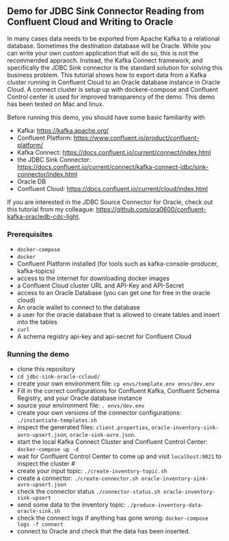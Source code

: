 ## Demo for JDBC Sink Connector Reading from Confluent Cloud and Writing to Oracle 

In many cases data needs to be exported from Apache Kafka to a relational database. 
Sometimes the destination database will be Oracle. 
While you can write your own custom application that will do so, this is not the recommended appraoch. 
Instead, the Kafka Connect framework, and specifically the JDBC Sink connector is the standard solution for solving this business problem. 
This tutorial shows how to export data from a Kafka cluster running in Confluent Cloud to an Oracle database instance in Oracle Cloud. 
A connect cluster is setup up with dockere-compose and Confluent Control center is used for improved transparency of the demo. 
This demo has been tested on Mac and linux. 

Before running this demo, you should have some basic familiarity with 

* Kafka: https://kafka.apache.org/
* Confluent Platform: https://www.confluent.io/product/confluent-platform/
* Kafka Connect: https://docs.confluent.io/current/connect/index.html
* the JDBC Sink Connector: https://docs.confluent.io/current/connect/kafka-connect-jdbc/sink-connector/index.html
* Oracle DB
* Confluent Cloud: https://docs.confluent.io/current/cloud/index.html 

If you are interested in the JDBC Source Connector for Oracle, check out this tutorial from my colleague: https://github.com/ora0600/confluent-kafka-oracledb-cdc-light. 

### Prerequisites

* `docker-compose`
* `docker`
* Confluent Platform installed (for tools such as kafka-console-producer, kafka-topics)
* access to the internet for downloading docker images 
* a Confluent Cloud cluster URL and API-Key and API-Secret 
* access to an Oracle Database (you can get one for free in the oracle cloud)
* An oracle wallet to connect to the database
* a user for the oracle database that is allowed to create tables and insert into the tables
* `curl`
* A schema registry api-key and api-secret for Confluent Cloud

### Running the demo

* clone this repository
* `cd jdbc-sink-oracle-ccloud/`
* create your own environment file: `cp envs/template.env envs/dev.env`
* Fill in the correct configurations for Confluent Kafka, Confluent Schema Registry, and your Oracle database instance
* source your environment file: `. envs/dev.env` 
* create your own versions of the connector configurations: `./instantiate-templates.sh`
* inspect the generated files: `client.properties`, `oracle-inventory-sink-avro-upsert.json`, `oracle-sink-avro.json`. 
* start the local Kafka Connect Cluster and Confluent Control Center: `docker-compose up -d`
* wait for Confluent Control Center to come up and visit `localhost:9021` to inspect the cluster #
* create your input topic: `./create-inventory-topic.sh`
* create a connector: `./create-connector.sh oracle-inventory-sink-avro-upsert.json` 
* check the connector status `./connector-status.sh oracle-inventory-sink-upsert` 
* send some data to the inventory topic: `./produce-inventory-data-oracle-sink.sh` 
* check the connect logs if anything has gone wrong: `docker-compose logs -f connect`
* connect to Oracle and check that the data has been inserted. 
